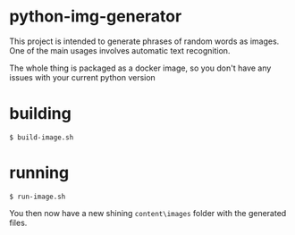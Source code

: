 
python-img-generator
========

This project is intended to generate phrases of random words as images.
One of the main usages involves automatic text recognition.

The whole thing is packaged as a docker image, so you don't have any issues with your current python version

# building

```
$ build-image.sh
```

# running

```
$ run-image.sh
```

You then now have a new shining `content\images` folder with the generated files.
